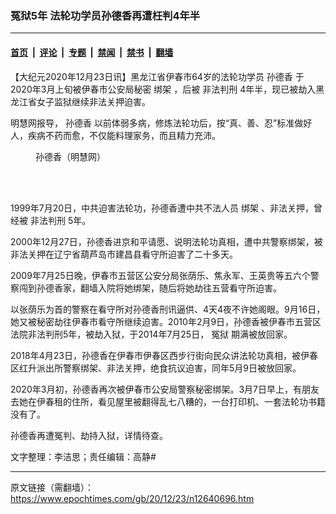 ### 冤狱5年 法轮功学员孙德香再遭枉判4年半

---

#### [首页](../../../..?n12640696) &nbsp;|&nbsp; [评论](../../../../../epoch-comment?n12640696) &nbsp;|&nbsp; [专题](../../../../../epoch-special?n12640696) &nbsp;|&nbsp; [禁闻](../../../../../epoch-news?n12640696) &nbsp;|&nbsp; [禁书](../../../../../books?n12640696) &nbsp;|&nbsp; [翻墙](https://github.com/gfw-breaker/nogfw/blob/master/README.md?n12640696)


<div class="post_content" id="artbody" itemprop="articleBody">
 <!-- article content begin -->
 <p>
  【大纪元2020年12月23日讯】黑龙江省伊春市64岁的法轮功学员
  <ok href="https://www.epochtimes.com/gb/tag/%E5%AD%99%E5%BE%B7%E9%A6%99.html">
   孙德香
  </ok>
  于2020年3月上旬被伊春市公安局秘密
  <ok href="https://www.epochtimes.com/gb/tag/%E7%BB%91%E6%9E%B6.html">
   绑架
  </ok>
  ，后被
  <ok href="https://www.epochtimes.com/gb/tag/%E9%9D%9E%E6%B3%95%E5%88%A4%E5%88%91.html">
   非法判刑
  </ok>
  4年半，现已被劫入黑龙江省女子监狱继续非法关押迫害。
 </p>
 <p>
  明慧网报导，
  <ok href="https://www.epochtimes.com/gb/tag/%E5%AD%99%E5%BE%B7%E9%A6%99.html">
   孙德香
  </ok>
  以前体弱多病，修炼法轮功后，按“真、善、忍”标准做好人，疾病不药而愈，不仅能料理家务，而且精力充沛。
 </p>
 <figure aria-describedby="caption-attachment-12640706" class="wp-caption aligncenter" id="attachment_12640706" style="width: 141px">
  <ok href="https://i.epochtimes.com/assets/uploads/2020/12/2020-12-22-sun-dexiang_01.jpg" target="_blank">
   <img alt="" class="size-full wp-image-12640706" src="https://i.epochtimes.com/assets/uploads/2020/12/2020-12-22-sun-dexiang_01.jpg"/>
  </ok>
  <br/><figcaption class="wp-caption-text" id="caption-attachment-12640706">
   孙德香（明慧网）
  </figcaption><br/>
 </figure><br/>
 <p>
  1999年7月20日，中共迫害法轮功，孙德香遭中共不法人员
  <ok href="https://www.epochtimes.com/gb/tag/%E7%BB%91%E6%9E%B6.html">
   绑架
  </ok>
  、非法关押，曾经被
  <ok href="https://www.epochtimes.com/gb/tag/%E9%9D%9E%E6%B3%95%E5%88%A4%E5%88%91.html">
   非法判刑
  </ok>
  5年。
 </p>
 <p>
  2000年12月27日，孙德香进京和平请愿、说明法轮功真相，遭中共警察绑架，被非法关押在辽宁省葫芦岛市建昌县看守所迫害了二十多天。
 </p>
 <p>
  2009年7月25日晚，伊春市五营区公安分局张荫乐、焦永军、王英贵等五六个警察闯到孙德香家，翻墙入院将她绑架，随后将她劫往五营看守所迫害。
 </p>
 <p>
  以张荫乐为首的警察在看守所对孙德香刑讯逼供、4天4夜不许她阁眼。9月16日，她又被秘密劫往伊春市看守所继续迫害。2010年2月9日，孙德香被伊春市五营区法院非法判刑5年，被劫入狱，于2014年7月25日，
  <ok href="https://www.epochtimes.com/gb/tag/%E5%86%A4%E7%8B%B1.html">
   冤狱
  </ok>
  期满被放回家。
 </p>
 <p>
  2018年4月23日，孙德香在伊春市伊春区西步行街向民众讲法轮功真相，被伊春区红升派出所警察绑架、非法关押，绝食抗议迫害，同年5月9日被放回家。
 </p>
 <p>
  2020年3月初，孙德香再次被伊春市公安局警察秘密绑架。3月7日早上，有朋友去她在伊春租的住所，看见屋里被翻得乱七八糟的，一台打印机、一套法轮功书籍没有了。
 </p>
 <p>
  孙德香再遭冤判、劫持入狱，详情待查。
 </p>
 <p>
  文字整理：李洁思；责任编辑：高静#
 </p>
 <!-- article content end -->
 <div id="below_article_ad">
 </div>
</div>


---

原文链接（需翻墙）：https://www.epochtimes.com/gb/20/12/23/n12640696.htm